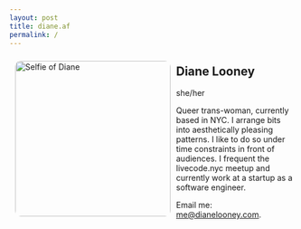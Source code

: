 ```yaml
---
layout: post
title: diane.af
permalink: /
---
```


<img src="https://diane-af.s3.us-east-2.amazonaws.com/selfie.jpg" alt="Selfie of Diane" style="width: 275px; float: left; margin: 10px; border-radius: 10px;">

## Diane Looney

she/her

Queer trans-woman, currently based in NYC. I arrange bits into aesthetically pleasing patterns. I like to do so under time constraints in front of audiences. I frequent the livecode.nyc meetup and currently work at a startup as a software engineer.

Email me: me@dianelooney.com.
